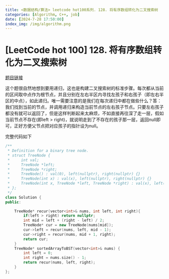 ```yaml
---
title: <数据结构/算法> leetcode hot100系列. 128. 将有序数组转化为二叉搜索树
categories: [Algorithm, C++, job]
date: [2024-7-28 17:50:00]
index_img: /img/algorithm.png
---
```


# [LeetCode hot 100] 128. 将有序数组转化为二叉搜索树

[题目链接](https://leetcode.cn/problems/convert-sorted-array-to-binary-search-tree/description/?envType=study-plan-v2&envId=top-100-liked)

这个题很自然地想到要用递归，这也是构建二叉搜索树的标准步骤。每次都从当前的区间取中点作为根节点，并且分别在左右半区内寻找左孩子和右孩子（即左右半区的中点），如此递归。唯一需要注意的是我们在每次递归中都在做些什么？答：我们找到当前的节点，并调用递归来构造当前节点的左右孩子节点。只要左右孩子都没有就可以返回了，但是这样判断起来太麻烦，不如直接再往深了走一层，假如当前节点不存在(即left > right)，就说明走到了不存在的孩子那一层，返回null即可，正好方便父节点把对应孩子的指针设为null。

完整代码如下

```cpp
/**
 * Definition for a binary tree node.
 * struct TreeNode {
 *     int val;
 *     TreeNode *left;
 *     TreeNode *right;
 *     TreeNode() : val(0), left(nullptr), right(nullptr) {}
 *     TreeNode(int x) : val(x), left(nullptr), right(nullptr) {}
 *     TreeNode(int x, TreeNode *left, TreeNode *right) : val(x), left(left), right(right) {}
 * };
 */
class Solution {
public:

    TreeNode* recur(vector<int>& nums, int left, int right){
        if(left > right) return nullptr;
        int mid = left + (right - left) / 2;
        TreeNode* cur = new TreeNode(nums[mid]);
        cur->left = recur(nums, left, mid - 1);
        cur->right = recur(nums, mid + 1, right);
        return cur;
    }
    TreeNode* sortedArrayToBST(vector<int>& nums) {
        int left = 0;
        int right = nums.size() - 1;
        return recur(nums, left, right);
    }
};
```

